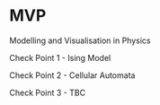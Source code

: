 # MVP
Modelling and Visualisation in Physics

Check Point 1 - Ising Model

Check Point 2 - Cellular Automata

Check Point 3 - TBC
